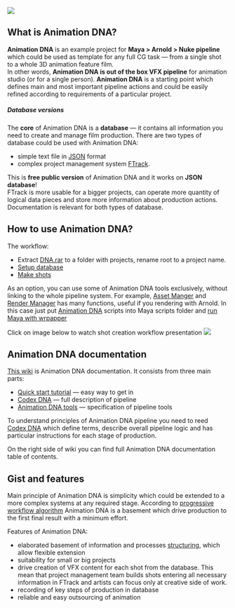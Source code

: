 ![](https://lh3.googleusercontent.com/-yzn5MCjzPaw/Vx9l-bmf1UI/AAAAAAAAFbU/3Lo9EKx7_wMVh3221gDBIKtIlndEgOvbACCo/s700/bannerDNA_home_01.jpg)

## What is Animation DNA?
**Animation DNA** is an example project for **Maya > Arnold > Nuke pipeline** which could be used as template for any full CG task — from a single shot to a whole 3D animation feature film.  
In other words, **Animation DNA is out of the box VFX pipeline** for animation studio (or for a single person).  **Animation DNA** is a starting point which defines main and most important pipeline actions and could be easily refined according to requirements of a particular project.

##### Database versions
The **core** of Animation DNA is a **database** — it contains all information you need to create and manage film production. There are two types of database could be used with Animation DNA:
- simple text file in [JSON](http://www.jsoneditoronline.org/) format 
- complex project management system [FTrack](https://www.ftrack.com/). 

This is **free public version** of Animation DNA and it works on **JSON database**!  
FTrack is more usable for a bigger projects, can operate more quantity of logical data pieces and store more information about production actions. Documentation is relevant for both types of database.

## How to use Animation DNA?

The workflow: 
- Extract [DNA.rar](02-codex-dna#dna-archive) to a folder with projects, rename root to a project name. 
- [Setup database](02-Codex-DNA#management-with-ftrack)
- [Make shots](02-Codex-DNA#shot-creation-workflow)

As an option, you can use some of Animation DNA tools exclusively, without linking to the whole pipeline system. For example, [Asset Manger](03-tools#asset-manager) and [Render Manager](03-tools#render-manager) has many functions, useful if you rendering with Arnold. In this case just put [Animation DNA](https://github.com/kiryha/AnimationDNA) scripts into Maya scripts folder and [run Maya with wrpapper](02-codex-dna#running-maya-and-nuke-with-wrappers)

Click on image below to watch shot creation workflow presentation
[![](https://lh3.googleusercontent.com/-JQbm7zDgwDA/Vz2dDBZ0WKI/AAAAAAAAFoA/oD8VObnJtk07LKekIYh9JGyf0t4VL2LEwCCo/s700/DNA_mov_shotProd_02.jpg)](https://vimeo.com/153519107)

## Animation DNA documentation
[This wiki](https://github.com/kiryha/AnimationDNA/wiki) is Animation DNA documentation. It consists from three main parts:
* [Quick start tutorial](01-Quick-start) — easy way to get in
* [Codex DNA](02-Codex-DNA) — full description of pipeline
* [Animation DNA tools](03-Tools) — specification of pipeline tools

To understand principles of Animation DNA pipeline you need to reed [Codex DNA](https://github.com/kiryha/AnimationDNA/wiki/02-Codex-DNA) which define terms, describe overall pipeline logic and has particular instructions for each stage of production.

On the right side of wiki you can find full Animation DNA documentation table of contents.

## Gist and features
Main principle of Animation DNA is simplicity which could be extended to a more complex systems at any required stage. According to [progressive workflow algorithm](02-Codex-DNA#progressive-workflow) Animation DNA is a basement which drive production to the first final result with a minimum effort.

Features of Animation DNA: 
- elaborated basement of information and processes [structuring](02-Codex-DNA#structuring), which allow flexible extension 
- suitability for small or big projects
- drive creation of VFX content for each shot from the database. This mean that project management team builds shots entering all necessary information in FTrack and artists can focus only at creative side of work.
- recording of key steps of production in database
- reliable and easy outsourcing of animation   